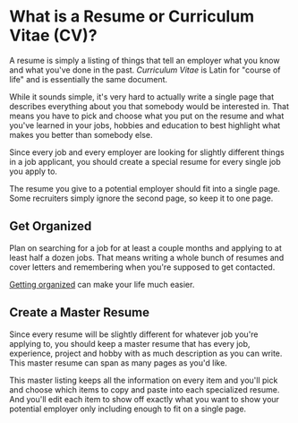 # What is a Resume or Curriculum Vitae (CV)?

A resume is simply a listing of things that tell an employer what you know and what you've done in the past. *Curriculum Vitae* is Latin for "course of life" and is essentially the same document.

While it sounds simple, it's very hard to actually write a single page that describes everything about you that somebody would be interested in. That means you have to pick and choose what you put on the resume and what you've learned in your jobs, hobbies and education to best highlight what makes you better than somebody else.

Since every job and every employer are looking for slightly different things in a job applicant, you should create a special resume for every single job you apply to.

The resume you give to a potential employer should fit into a single page. Some recruiters simply ignore the second page, so keep it to one page.

## Get Organized

Plan on searching for a job for at least a couple months and applying to at least half a dozen jobs. That means writing a whole bunch of resumes and cover letters and remembering when you're supposed to get contacted.

[Getting organized](/common-ideas/get-organized) can make your life much easier.

## Create a Master Resume

Since every resume will be slightly different for whatever job you're applying to, you should keep a master resume that has every job, experience, project and hobby with as much description as you can write. This master resume can span as many pages as you'd like.

This master listing keeps all the information on every item and you'll pick and choose which items to copy and paste into each specialized resume. And you'll edit each item to show off exactly what you want to show your potential employer only including enough to fit on a single page.


